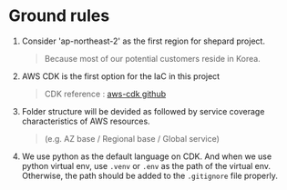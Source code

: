 # Ground rules
1. Consider 'ap-northeast-2' as the first region for shepard project.
    > Because most of our potential customers reside in Korea.

2. AWS CDK is the first option for the IaC in this project
    > CDK reference : [aws-cdk github](https://github.com/aws/aws-cdk#getting-started)

3. Folder structure will be devided as followed by service coverage characteristics of AWS resources.   
    > (e.g. AZ base / Regional base / Global service)

4. We use python as the default language on CDK. And when we use python virtual env, use `.venv` or `.env` as the path of the virtual env. Otherwise, the path should be added to the `.gitignore` file properly.
